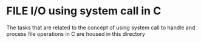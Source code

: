 # FILE I/O using system call in C

The tasks that are related to the concept of using system call to handle and process file operations in C are housed in this directory
